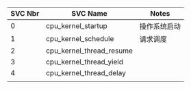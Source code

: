 | SVC Nbr | SVC Name                 | Notes        |
| ------- | ------------------------ | ------------ |
| 0       | cpu_kernel_startup       | 操作系统启动 |
| 1       | cpu_kernel_schedule      | 请求调度     |
| 2       | cpu_kernel_thread_resume |              |
| 3       | cpu_kernel_thread_yield  |              |
| 4       | cpu_kernel_thread_delay  |              |
|         |                          |              |

